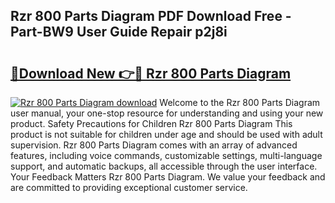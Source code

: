 ## Rzr 800 Parts Diagram PDF Download Free - Part-BW9 User Guide Repair p2j8i

# <h2><a href="http://dfhst4n.blite.top/?on=Rzr+800+Parts+Diagram">🔗Download New 👉🔴 Rzr 800 Parts Diagram</a></h2>

[![Rzr 800 Parts Diagram download](https://i.imgur.com/lujVjoI.png)](http://dfhst4n.blite.top/?on=Rzr+800+Parts+Diagram)
Welcome to the Rzr 800 Parts Diagram user manual, your one-stop resource for understanding and using your new product. Safety Precautions for Children Rzr 800 Parts Diagram This product is not suitable for children under age and should be used with adult supervision. Rzr 800 Parts Diagram comes with an array of advanced features, including voice commands, customizable settings, multi-language support, and automatic backups, all accessible through the user interface. Your Feedback Matters Rzr 800 Parts Diagram. We value your feedback and are committed to providing exceptional customer service.
